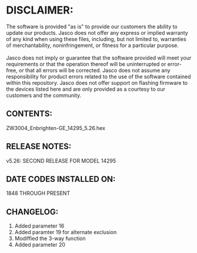 # DISCLAIMER:
The software is provided "as is" to provide our customers the ability to update our products. Jasco does not offer any express or implied warranty of any kind when using these files, including, but not limited to, warranties of merchantability, noninfringement, or fitness for a particular purpose.<br>
<br>
Jasco does not imply or guarantee that the software provided will meet your requirements or that the operation thereof will be uninterrupted or error-free, or that all errors will be corrected. Jasco does not assume any responsibility for product errors related to the use of the software contained within this repository. Jasco does not offer support on flashing firmware to the devices listed here and are only provided as a courtesy to our customers and the community.

## CONTENTS:
ZW3004_Enbrighten-GE_14295_5.26.hex

## RELEASE NOTES:
v5.26: SECOND RELEASE FOR MODEL 14295

## DATE CODES INSTALLED ON:
1848 THROUGH PRESENT

## CHANGELOG:
1. Added parameter 16<br>
2. Added paramter 19 for alternate exclusion<br>
3. Modiffied the 3-way function<br>
4. Added parameter 20